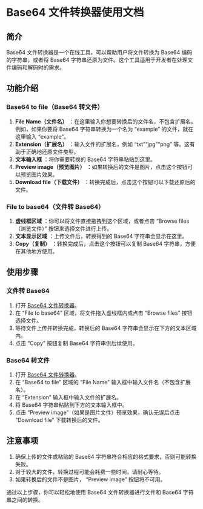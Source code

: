 # Base64 文件转换器使用文档

## 简介

Base64 文件转换器是一个在线工具，可以帮助用户将文件转换为 Base64 编码的字符串，或者将 Base64 字符串还原为文件。这个工具适用于开发者在处理文件编码和解码时的需求。

## 功能介绍

### Base64 to file（Base64 转文件）

  1. **File Name（文件名）** ：在这里输入你想要转换后的文件名，不包含扩展名。例如，如果你要将 Base64 字符串转换为一个名为 “example” 的文件，就在这里输入 “example”。
  2. **Extension（扩展名）** ：输入文件的扩展名，例如 “txt”“jpg”“png” 等。这有助于正确地还原文件类型。
  3. **文本输入框** ：将你需要转换的 Base64 字符串粘贴到这里。
  4. **Preview image（预览图片）** ：如果转换后的文件是图片，点击这个按钮可以预览图片效果。
  5. **Download file（下载文件）** ：转换完成后，点击这个按钮可以下载还原后的文件。

### File to base64（文件转 Base64）

  1. **虚线框区域** ：你可以将文件直接拖拽到这个区域，或者点击 “Browse files（浏览文件）” 按钮来选择文件进行上传。
  2. **文本显示区域** ：上传文件后，转换得到的 Base64 字符串会显示在这里。
  3. **Copy（复制）** ：转换完成后，点击这个按钮可以复制 Base64 字符串，方便在其他地方使用。

## 使用步骤

### 文件转 Base64

  1. 打开 [Base64 文件转换器](https://it-tools.tech/base64-file-converter)。
  2. 在 “File to base64” 区域，将文件拖入虚线框内或点击 “Browse files” 按钮选择文件。
  3. 等待文件上传并转换完成，转换后的 Base64 字符串会显示在下方的文本区域内。
  4. 点击 “Copy” 按钮复制 Base64 字符串供后续使用。

### Base64 转文件

  1. 打开 [Base64 文件转换器](https://it-tools.tech/base64-file-converter)。
  2. 在 “Base64 to file” 区域的 “File Name” 输入框中输入文件名（不包含扩展名）。
  3. 在 “Extension” 输入框中输入文件的扩展名。
  4. 将 Base64 字符串粘贴到下方的文本输入框中。
  5. 点击 “Preview image”（如果是图片文件）预览效果，确认无误后点击 “Download file” 下载转换后的文件。

## 注意事项

  1. 确保上传的文件或粘贴的 Base64 字符串符合相应的格式要求，否则可能转换失败。
  2. 对于较大的文件，转换过程可能会耗费一些时间，请耐心等待。
  3. 如果转换后的文件不是图片， “Preview image” 按钮将不可用。

通过以上步骤，你可以轻松地使用 Base64 文件转换器进行文件和 Base64 字符串之间的转换。